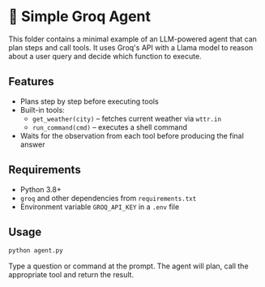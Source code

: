 # 🤖 Simple Groq Agent

This folder contains a minimal example of an LLM-powered agent that can plan steps and call tools. It uses Groq's API with a Llama model to reason about a user query and decide which function to execute.

## Features

- Plans step by step before executing tools
- Built-in tools:
  - `get_weather(city)` – fetches current weather via `wttr.in`
  - `run_command(cmd)` – executes a shell command
- Waits for the observation from each tool before producing the final answer

## Requirements

- Python 3.8+
- `groq` and other dependencies from `requirements.txt`
- Environment variable `GROQ_API_KEY` in a `.env` file

## Usage

```bash
python agent.py
```

Type a question or command at the prompt. The agent will plan, call the appropriate tool and return the result.
